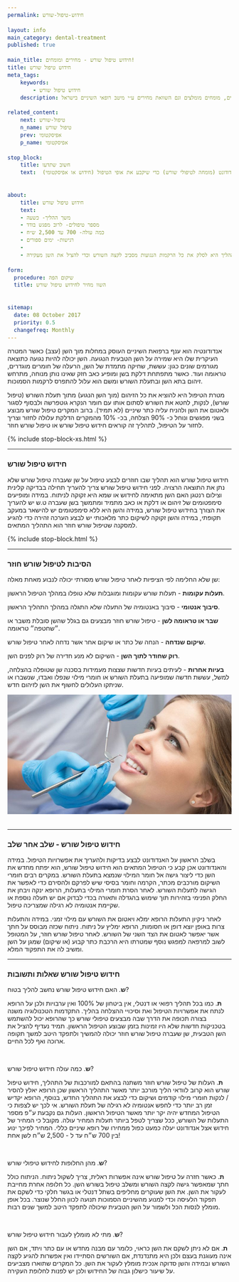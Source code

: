 ```yaml
---
permalink: חידוש-טיפול-שורש

layout: info
main_category: dental-treatment
published: true

main_title: חידוש טיפול שורש - מחירים ומומחים!
title: חידוש טיפול שורש
meta_tags:
    keywords:
        - חידוש טיפול שורש
    description: חידוש טיפול שורש - הסיבות לטיפול שורש חוזר, כיצד מבוצע הטיפול שלב אחר שלב? חלופות וגם מתי החידוש אינו מומלץ ובנוסף מחירון טיפולי שיניים, מומחים מומלצים וגם השוואת מחירים ע״י מיטב רופאי השיניים בישראל.

related_content:
    next: טיפול-שורש
    n_name: טיפול שורש
    prev: אפיסקטומי
    p_name: אפיסקטומי

stop_block: 
    title: חשוב שתדעו
    text:  אם עברתם טיפול שורש ואתם עדיין סובלים מסיבוכים / כאבים, רצוי שתבקשו מהרופא לבצע צילום נוסף של האזור (בדרך כלל צילום רנטגן) ובמידת הצורך להפנות אתכם לאנדודונט (מומחה לטיפולי שורש) כדי שיקבע את אופי הטיפול (חידוש או אפיסקטומי).
    

about:
    title: חידוש טיפול שורש
    text: 
    - משך ההליך- כשעה
    - מספר טיפולים- לרוב מפגש בודד
    - כמה עולה- 700 עד 2,500 ש״ח
    - רגישות- ימים ספורים
    - 
    - מטרת ההליך היא לסלק את כל הרקמות הנגועות מסביב לקצה השורש וכדי להציל את השן מעקירה.

form:
  procedure: שיקום הפה
  title: השוו מחיר לחידוש טיפול שורש

  
sitemap: 
  date: 08 October 2017
  priority: 0.5
  changefreq: Monthly
---
```

אנדודונטיה הוא ענף ברפואת השיניים העוסק במחלות מוך השן (עצב) כאשר המטרה העיקרית שלו היא שמירה על השן הטבעית הנגועה. השן יכולה להיות נגועה כתוצאה מגורמים שונים כגון: עששת, שחיקה מתמדת של השן, הרעלה של חומרים מוגדרים, טראומה ועוד. כאשר מתפתחת דלקת בשן ומופיע כאב חזק שאינו נותן מנוחה, מתרחש זיהום בתא השן ובתעלת השורש ומשם הוא עלול להתפרס לרקמות הסמוכות. 

מטרת הטיפול היא להוציא את כל הזיהום (מוך השן הנגוע) מתוך תעלת השורש (טיפול שורש), לנקות, לחטא  את השורש לסתום אותו עם חומר הנקרא גוטפרשה ולבסוף לסגור ולאטום את השן ולהניח עליה כתר שיניים (לא תמיד). ברוב המקרים טיפול שורש מבוצע בשני מפגשים ונוחל כ- 90% הצלחה, בכ- 10% מהמקרים הדלקת עלולה לחזור וצריך לחזור על הטיפול, לתהליך זה קוראים חידוש טיפול שורש או טיפול שורש חוזר. 

 {% include stop-block-xs.html %}  

- - - - - -

###  חידוש טיפול שורש

חידוש טיפול שורש הוא תהליך שבו חוזרים לבצע טיפול על שן שעברה טיפול שורש שלא נתן את התוצאה הרצויה. לפני חידוש טיפול שורש צריך להעריך תחילה בבדיקה קלינית וצילום רנטגן האם השן מתאימה לחידוש או שמא היא זקוקה לניתוח. במידה ומופיעים סימפטומים של זיהום או דלקת או כאב מתמיד ומתמשך בשן שעברה ט.ש יש להעריך את הצורך בחידוש טיפול שורש, במידה והשן היא ללא סימפטומים יש להישאר במעקב תקופתי, במידה והשן זקוקה לשיקום כתר מלאכותי יש לבצע הערכה זהירה כדי להגיע למסקנה שטיפול שורש חוזר הוא התהליך המתאים. 

 {% include stop-block.html %}  

- - - - - -

###  הסיבות לטיפול שורש חוזר

שן שלא החלימה לפי הציפיות לאחר טיפול שורש מסורתי יכולה לנבוע מאחת מאלה:

**תעלות עקומות** - תעלות שורש עקומות ומוגבלות שלא טופלו במהלך הטיפול הראשון.

**סיבוך אנטומי** - סיבוך באנטומיה של התעלה שלא התגלה במהלך התהליך הראשון.

**שבר או טראומה לשן** - טיפול שורש חוזר מבצעים גם בגלל שהשן סובלת משבר או ״שחטפה״ טראומה.

**שיקום שנדחה** - הנחה של כתר או שיקום אחר אשר נדחה לאחר טיפול שורש.

**רוק שחודר לתוך השן** - השיקום לא מנע חדירה של רוק לפנים השן. 

**בעיות אחרות** - לעיתים בעיות חדשות שצצות מעמידות בסכנה שן שטופלה בהצלחה, למשל, עששת חדשה שמופיעה בתעלת השורש או חומרי מילוי שנפלו ואבדו, שנשברו או שניתקו העלולים לחשוף את השן לזיהום חדש.


 ![{{ page.title }}](/images/articles/dental-treatment.jpg)  

- - - - - -

###  חידוש טיפול שורש - שלב אחר שלב

בשלב הראשון על האנדודונט לבצע בדיקות ולהעריך את אפשרויות הטיפול. במידה והאנדודונט אכן קבע כי הטיפול המתאים הוא חידוש טיפול שורש, הוא יפתח מחדש את השן כדי ליצור גישה אל חומר המילוי שנמצא בתעלת השורש. במקרים רבים חומרי השיקום מורכבים מכתר, הקרמה וחומר בסיסי שיש לפרקם ולהסירם כדי לאפשר את הגישה לתעלות השורש. לאחר הסרת חומרי המילוי בתעלות, הרופא ינקה ויבחן את החלק הפנימי בזהירות תוך שימוש בהגדלה ותאורה בכדי לבדוק אם יש תעלה נוספת או שקיימת אנטומיה לא רגילה שמצריכה טיפול. 

לאחר ניקיון התעלות הרופא ימלא ויאטום את השורש עם מילוי זמני. במידה והתעלות צרות באופן יוצא דופן או חסומות, הרופא ימליץ על ניתוח. ניתוח שכזה מבוסס על חתך אשר יאפשר לאטום את הצד השני של השורש. לאחר טיפול שורש חוזר, על המטופל לשוב למרפאה למפגש נוסף שמטרתו היא הרכבת כתר קבוע (או שיקום) שמגן על השן ומשיב לה את התפקוד המלא. 
- - - - - -

###  חידוש טיפול שורש שאלות ותשובות

**ש**. האם חידוש טיפול שורש נחשב להליך בטוח?

**ת**. כמו בכל תהליך רפואי או דנטלי, אין ביטחון של 100% ואין ערבויות ולכן על הרופא לנתח את אפשרויות הטיפול ואת וסיכויי ההצלחה בהליך. התקדמות הטכנולוגיה משנה בצורה תכופה את הדרך שבה מבצעים טיפולי שורש כך שהרופא יכול להשתמש בטכניקות חדשות שלא היו זמינות בזמן שבוצע הטיפול הראשון. תמיד נעדיף להציל את השן הטבעית, שן שעברה טיפול שורש חוזר יכולה להמשיך ולתפקד היטב למשך תקופה ארוכה ואף לכל החיים. 

 

**ש**. כמה עולה חידוש טיפול שורש?

**ת**. העלות של טיפול שורש חוזר משתנה בהתאם למורכבות של התהליך, חידוש טיפול שורש הוא קרוב לוודאי הליך מורכב יותר מאשר התהליך הראשון שכן הרופא יאלץ להסיר / לנקות חומרי מילוי קודמים ושיקום כדי לבצע את התהליך החדש, בנוסף, הרופא יקדיש זמן רב יותר כדי לחפש אנטומיה לא רגילה של תעלת השורש. אי לכך יש לצפות כי הטיפול המחדש יהיה יקר יותר מאשר הטיפול הראשון. העלות גם נקבעת ע״פ מספר התעלות של השורש, ככל שצריך לטפל ביותר תעלות המחיר עולה. מקובל כי המחיר של חידוש אצל אנדודונט יעלה כמעט כפול ממחירו של רופא שיניים כללי. המחיר לפיכך ינוע בין 700 ש״ח עד ל - 2,500 ש״ח לשן אחת!

 

**ש**. מהן החלופות לחידוש טיפולי שורש?

**ת**. כאשר חזרה על טיפול שורש אינה אפשרות ראלית, צריך לשקול ניתוח. הניתוח כולל חתך שמאפשר גישה לקצה השורש ומשלב טיפול בשורש השן. כל חלופה אחרת מחייבת לעקור את השן. את השן שעוקרים מחליפים בשתל דנטלי או בגשר חלקי כדי לשקם את תפקוד הלעיסה וכדי למנוע מהשיניים הסמוכות תנועה לכוון החלל שנוצר. בכל אופן מומלץ לנסות הכל ולשמור על השן הטבעית שיכולה לתפקד היטב למשך שנים רבות.

 

**ש**. מתי לא מומלץ לעבור חידוש טיפול שורש?

**ת**. אם לא ניתן לשקם את השן כראוי, כלומר עם מבנה מחדש או עם כתר ויתד, אם השן אינה מעוגנת בעצם ולכן היא מתנדנדת, אם השורשים הסתיידו ואין אפשרות להגיע לקצה השורש ובמידה והשן סדוקה אנכית מומלץ לעקור את השן. כל המקרים שתוארו מצביעים על שיעור כישלון גבוה של החידוש ולכן יש לפנות לחלופת העקירה.